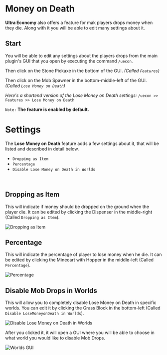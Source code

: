 # Money on Death
**Ultra Economy** also offers a feature for mak players drops money when they die. Along with it you will be able to edit many settings about it.
<br>

## Start
You will be able to edit any settings about the players drops from the main plugin's GUI that you open by executing the command `/uecon`.
<br>

Then click on the Stone Pickaxe in the bottom of the GUI. *(Called `Features`)*
<br>

Then click on the Mob Spawner in the bottom-middle-left of the GUI. *(Called `Lose Money on Death`)*
<br>

*Here's a shortend version of the Lose Money on Death settings:*
`/uecon >> Features >> Lose Money on Death`
<br>

`Note:` **The feature is enabled by default.**
<br>

# Settings
The **Lose Money on Death** feature adds a few settings about it, that will be listed and described in detail below.
<br>

- `Dropping as Item`
- `Percentage`
- `Disable Lose Money on Death in Worlds`
<br>

## Dropping as Item
This will indicate if money should be dropped on the ground when the player die. It can be edited by clicking the Dispenser in the middle-right (Called `Dropping as Item`).
<br>

![Dropping as Item](https://i.imgur.com/Zz2eqvr.png)
<br>

## Percentage
This will indicate the percentage of player to lose money when he die. It can be edited by clicking the Minecart with Hopper in the middle-left (Called `Percentage`).
<br>

![Percentage](https://i.imgur.com/o5vklMP.png)
<br>

## Disable Mob Drops in Worlds
This will allow you to completely disable Lose Money on Death in specific worlds. You can edit it by clicking the Grass Block in the bottom-left (Called `Disable LoseMoneyonDeath in Worlds`).
<br>

![Disable Lose Money on Death in Worlds](https://i.imgur.com/yLlIQHI.png)
<br>

After you clicked it, it will open a GUI where you will be able to choose in what world you would like to disable Mob Drops.
<br>

![Worlds GUI](https://i.imgur.com/qwiVx5m.png)

